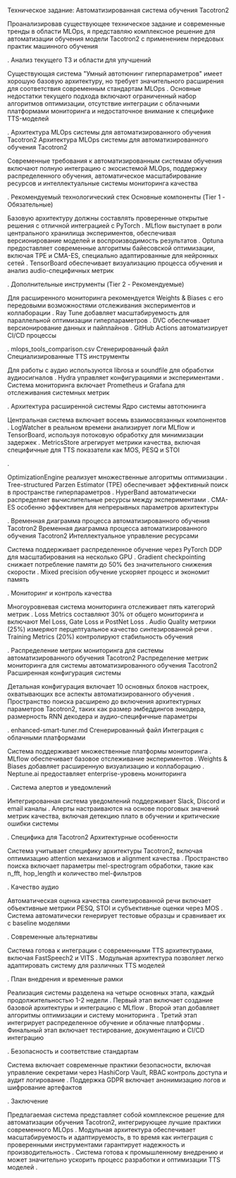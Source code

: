 Техническое задание: Автоматизированная система обучения Tacotron2

Проанализировав существующее техническое задание и современные тренды в области MLOps, я представляю комплексное решение для автоматизации обучения модели Tacotron2 с применением передовых практик машинного обучения

.
Анализ текущего ТЗ и области для улучшений

Существующая система "Умный автотюнинг гиперпараметров" имеет хорошую базовую архитектуру, но требует значительного расширения для соответствия современным стандартам MLOps
. Основные недостатки текущего подхода включают ограниченный набор алгоритмов оптимизации, отсутствие интеграции с облачными платформами мониторинга и недостаточное внимание к специфике TTS-моделей

.
Архитектура MLOps системы для автоматизированного обучения Tacotron2
Архитектура MLOps системы для автоматизированного обучения Tacotron2

Современные требования к автоматизированным системам обучения включают полную интеграцию с экосистемой MLOps, поддержку распределенного обучения, автоматическое масштабирование ресурсов и интеллектуальные системы мониторинга качества

.
Рекомендуемый технологический стек
Основные компоненты (Tier 1 - Обязательные)

Базовую архитектуру должны составлять проверенные открытые решения с отличной интеграцией с PyTorch
. MLflow выступает в роли центрального хранилища экспериментов, обеспечивая версионирование моделей и воспроизводимость результатов . Optuna предоставляет современные алгоритмы байесовской оптимизации, включая TPE и CMA-ES, специально адаптированные для нейронных сетей . TensorBoard обеспечивает визуализацию процесса обучения и анализ audio-специфичных метрик

.
Дополнительные инструменты (Tier 2 - Рекомендуемые)

Для расширенного мониторинга рекомендуется Weights & Biases с его передовыми возможностями отслеживания экспериментов и коллаборации
. Ray Tune добавляет масштабируемость для параллельной оптимизации гиперпараметров . DVC обеспечивает версионирование данных и пайплайнов . GitHub Actions автоматизирует CI/CD процессы

.
mlops_tools_comparison.csv
Сгенерированный файл
Специализированные TTS инструменты

Для работы с аудио используются librosa и soundfile для обработки аудиосигналов
. Hydra управляет конфигурациями и экспериментами . Система мониторинга включает Prometheus и Grafana для отслеживания системных метрик

.
Архитектура расширенной системы
Ядро системы автотюнинга

Центральная система включает восемь взаимосвязанных компонентов
. LogWatcher в реальном времени анализирует логи MLflow и TensorBoard, используя потоковую обработку для минимизации задержек . MetricsStore агрегирует метрики качества, включая специфичные для TTS показатели как MOS, PESQ и STOI

.

OptimizationEngine реализует множественные алгоритмы оптимизации
. Tree-structured Parzen Estimator (TPE) обеспечивает эффективный поиск в пространстве гиперпараметров . HyperBand автоматически распределяет вычислительные ресурсы между экспериментами . CMA-ES особенно эффективен для непрерывных параметров архитектуры

.
Временная диаграмма процесса автоматизированного обучения Tacotron2
Временная диаграмма процесса автоматизированного обучения Tacotron2
Интеллектуальное управление ресурсами

Система поддерживает распределенное обучение через PyTorch DDP для масштабирования на несколько GPU
. Gradient checkpointing снижает потребление памяти до 50% без значительного снижения скорости . Mixed precision обучение ускоряет процесс и экономит память

.
Мониторинг и контроль качества

Многоуровневая система мониторинга отслеживает пять категорий метрик
. Loss Metrics составляют 30% от общего мониторинга и включают Mel Loss, Gate Loss и PostNet Loss . Audio Quality метрики (25%) измеряют перцептуальное качество синтезированной речи . Training Metrics (20%) контролируют стабильность обучения

.
Распределение метрик мониторинга для системы автоматизированного обучения Tacotron2
Распределение метрик мониторинга для системы автоматизированного обучения Tacotron2
Расширенная конфигурация системы

Детальная конфигурация включает 10 основных блоков настроек, охватывающих все аспекты автоматизированного обучения
. Пространство поиска расширено до включения архитектурных параметров Tacotron2, таких как размер эмбеддингов энкодера, размерность RNN декодера и аудио-специфичные параметры

.
enhanced-smart-tuner.md
Сгенерированный файл
Интеграция с облачными платформами

Система поддерживает множественные платформы мониторинга
. MLflow обеспечивает базовое отслеживание экспериментов . Weights & Biases добавляет расширенную визуализацию и коллаборацию . Neptune.ai предоставляет enterprise-уровень мониторинга

.
Система алертов и уведомлений

Интегрированная система уведомлений поддерживает Slack, Discord и email каналы
. Алерты настраиваются на основе пороговых значений метрик качества, включая детекцию плато в обучении и критические ошибки системы

.
Специфика для Tacotron2
Архитектурные особенности

Система учитывает специфику архитектуры Tacotron2, включая оптимизацию attention механизмов и alignment качества
. Пространство поиска включает параметры mel-spectrogram обработки, такие как n_fft, hop_length и количество mel-фильтров

.
Качество аудио

Автоматическая оценка качества синтезированной речи включает объективные метрики PESQ, STOI и субъективные оценки через MOS
. Система автоматически генерирует тестовые образцы и сравнивает их с baseline моделями

.
Современные альтернативы

Система готова к интеграции с современными TTS архитектурами, включая FastSpeech2 и VITS
. Модульная архитектура позволяет легко адаптировать систему для различных TTS моделей

.
План внедрения и временные рамки

Реализация системы разделена на четыре основных этапа, каждый продолжительностью 1-2 недели
. Первый этап включает создание базовой архитектуры и интеграцию с MLflow . Второй этап добавляет алгоритмы оптимизации и систему мониторинга . Третий этап интегрирует распределенное обучение и облачные платформы . Финальный этап включает тестирование, документацию и CI/CD интеграцию

.
Безопасность и соответствие стандартам

Система включает современные практики безопасности, включая управление секретами через HashiCorp Vault, RBAC контроль доступа и аудит логирование
. Поддержка GDPR включает анонимизацию логов и шифрование артефактов

.
Заключение

Предлагаемая система представляет собой комплексное решение для автоматизации обучения Tacotron2, интегрирующее лучшие практики современного MLOps
. Модульная архитектура обеспечивает масштабируемость и адаптируемость, в то время как интеграция с проверенными инструментами гарантирует надежность и производительность . Система готова к промышленному внедрению и может значительно ускорить процесс разработки и оптимизации TTS моделей .
